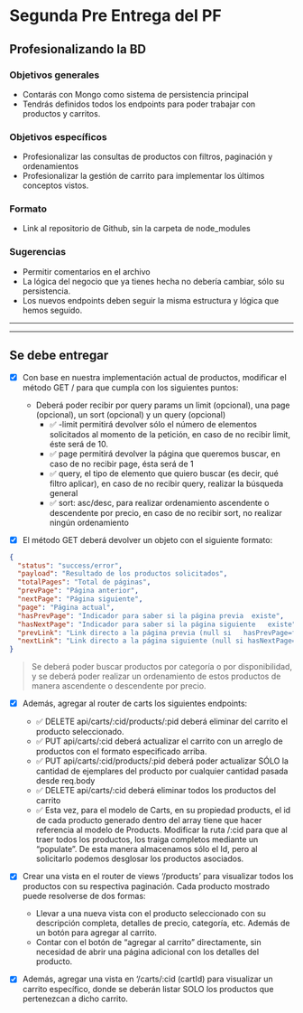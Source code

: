 # Segunda Pre Entrega del PF

## Profesionalizando la BD

### Objetivos generales

- Contarás con Mongo como sistema de persistencia principal
- Tendrás definidos todos los endpoints para poder trabajar con productos y carritos.

### Objetivos específicos

- Profesionalizar las consultas de productos con filtros, paginación y ordenamientos
- Profesionalizar la gestión de carrito para implementar los últimos conceptos vistos.

### Formato

- Link al repositorio de Github, sin la carpeta de node_modules

### Sugerencias

- Permitir comentarios en el archivo
- La lógica del negocio que ya tienes hecha no debería cambiar, sólo su persistencia.
- Los nuevos endpoints deben seguir la misma estructura y lógica que hemos seguido.

---

---

## Se debe entregar

- [x] Con base en nuestra implementación actual de productos, modificar el método GET / para que cumpla con los siguientes puntos:

  - Deberá poder recibir por query params un limit (opcional), una page (opcional), un sort (opcional) y un query (opcional)
    - ✅ -limit permitirá devolver sólo el número de elementos solicitados al momento de la petición, en caso de no recibir limit, éste será de 10.
    - ✅ page permitirá devolver la página que queremos buscar, en caso de no recibir page, ésta será de 1
    - ✅ query, el tipo de elemento que quiero buscar (es decir, qué filtro aplicar), en caso de no recibir query, realizar la búsqueda general
    - ✅ sort: asc/desc, para realizar ordenamiento ascendente o descendente por precio, en caso de no recibir sort, no realizar ningún ordenamiento

- [x] El método GET deberá devolver un objeto con el siguiente formato:

```Json
{
  "status": "success/error",
  "payload": "Resultado de los productos solicitados",
  "totalPages": "Total de páginas",
  "prevPage": "Página anterior",
  "nextPage": "Página siguiente",
  "page": "Página actual",
  "hasPrevPage": "Indicador para saber si la página previa  existe",
  "hasNextPage": "Indicador para saber si la página siguiente   existe",
  "prevLink": "Link directo a la página previa (null si   hasPrevPage=false)",
  "nextLink": "Link directo a la página siguiente (null si hasNextPage=false)",
}
```

> Se deberá poder buscar productos por categoría o por disponibilidad, y se deberá poder realizar un ordenamiento de estos productos de manera ascendente o descendente por precio.

- [x] Además, agregar al router de carts los siguientes endpoints:

  - ✅ DELETE api/carts/:cid/products/:pid deberá eliminar del carrito el producto seleccionado.
  - ✅ PUT api/carts/:cid deberá actualizar el carrito con un arreglo de productos con el formato especificado arriba.
  - ✅ PUT api/carts/:cid/products/:pid deberá poder actualizar SÓLO la cantidad de ejemplares del producto por cualquier cantidad pasada desde req.body
  - ✅ DELETE api/carts/:cid deberá eliminar todos los productos del carrito
  - ✅ Esta vez, para el modelo de Carts, en su propiedad products, el id de cada producto generado dentro del array tiene que hacer referencia al modelo de Products. Modificar la ruta /:cid para que al traer todos los productos, los traiga completos mediante un “populate”. De esta manera almacenamos sólo el Id, pero al solicitarlo podemos desglosar los productos asociados.

- [x] Crear una vista en el router de views ‘/products’ para visualizar todos los productos con su respectiva paginación. Cada producto mostrado puede resolverse de dos formas:

  - Llevar a una nueva vista con el producto seleccionado con su descripción completa, detalles de precio, categoría, etc. Además de un botón para agregar al carrito.
  - Contar con el botón de “agregar al carrito” directamente, sin necesidad de abrir una página adicional con los detalles del producto.

- [x] Además, agregar una vista en ‘/carts/:cid (cartId) para visualizar un carrito específico, donde se deberán listar SOLO los productos que pertenezcan a dicho carrito.
